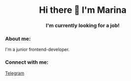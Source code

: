 <h1 align="center">Hi there 👋 I'm Marina</h1>
<h3 align="center"> I'm currently looking for a job!</h3>

<h3>About me:</h3>
<p>I'm a junior frontend-developer.</p>


<h3 align="left">Connect with me:</h3> 
<a href="https://t.me/follow_the_whitish_rabbit">Telegram</a>


<!--
**Marina-2022/Marina-2022** is a ✨ _special_ ✨ repository because its `README.md` (this file) appears on your GitHub profile.

Here are some ideas to get you started:

- 🔭 I’m currently working on ...
- 🌱 I’m currently learning ...
- 👯 I’m looking to collaborate on ...
- 🤔 I’m looking for help with ...
- 💬 Ask me about ...
- 📫 How to reach me: ...
- 😄 Pronouns: ...
- ⚡ Fun fact: ...
-->
